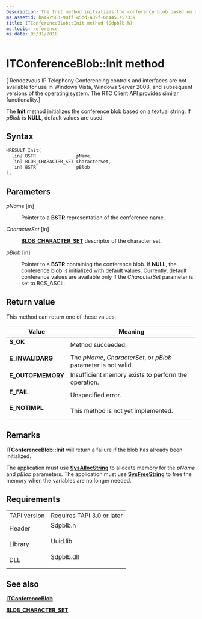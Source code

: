 ```yaml
---
Description: The Init method initializes the conference blob based on a textual string. If pBlob is NULL, default values are used.
ms.assetid: ba492503-90ff-45dd-a39f-6d4451e57339
title: ITConferenceBlob::Init method (Sdpblb.h)
ms.topic: reference
ms.date: 05/31/2018
---
```


# ITConferenceBlob::Init method

\[ Rendezvous IP Telephony Conferencing controls and interfaces are not available for use in Windows Vista, Windows Server 2008, and subsequent versions of the operating system. The RTC Client API provides similar functionality.\]

The **Init** method initializes the conference blob based on a textual string. If *pBlob* is **NULL**, default values are used.

## Syntax


```C++
HRESULT Init(
  [in] BSTR               pName,
  [in] BLOB_CHARACTER_SET CharacterSet,
  [in] BSTR               pBlob
);
```



## Parameters

<dl> <dt>

*pName* \[in\]
</dt> <dd>

Pointer to a **BSTR** representation of the conference name.

</dd> <dt>

*CharacterSet* \[in\]
</dt> <dd>

[**BLOB\_CHARACTER\_SET**](blob-character-set.md) descriptor of the character set.

</dd> <dt>

*pBlob* \[in\]
</dt> <dd>

Pointer to a **BSTR** containing the conference blob. If **NULL**, the conference blob is initialized with default values. Currently, default conference values are available only if the *CharacterSet* parameter is set to BCS\_ASCII.

</dd> </dl>

## Return value

This method can return one of these values.



| Value                                                                                         | Meaning                                                                    |
|-----------------------------------------------------------------------------------------------|----------------------------------------------------------------------------|
| <dl> <dt>**S\_OK**</dt> </dl>          | Method succeeded.<br/>                                               |
| <dl> <dt>**E\_INVALIDARG**</dt> </dl>  | The *pName*, *CharacterSet*, or *pBlob* parameter is not valid.<br/> |
| <dl> <dt>**E\_OUTOFMEMORY**</dt> </dl> | Insufficient memory exists to perform the operation.<br/>            |
| <dl> <dt>**E\_FAIL**</dt> </dl>        | Unspecified error.<br/>                                              |
| <dl> <dt>**E\_NOTIMPL**</dt> </dl>     | This method is not yet implemented.<br/>                             |



 

## Remarks

**ITConferenceBlob::Init** will return a failure if the blob has already been initialized.

The application must use [**SysAllocString**](/windows/win32/api/oleauto/nf-oleauto-sysallocstring) to allocate memory for the *pName* and *pBlob* parameters. The application must use [**SysFreeString**](/windows/win32/api/oleauto/nf-oleauto-sysfreestring) to free the memory when the variables are no longer needed.

## Requirements



|                         |                                                                                       |
|-------------------------|---------------------------------------------------------------------------------------|
| TAPI version<br/> | Requires TAPI 3.0 or later<br/>                                                 |
| Header<br/>       | <dl> <dt>Sdpblb.h</dt> </dl>   |
| Library<br/>      | <dl> <dt>Uuid.lib</dt> </dl>   |
| DLL<br/>          | <dl> <dt>Sdpblb.dll</dt> </dl> |



## See also

<dl> <dt>

[**ITConferenceBlob**](itconferenceblob.md)
</dt> <dt>

[**BLOB\_CHARACTER\_SET**](blob-character-set.md)
</dt> </dl>

 

